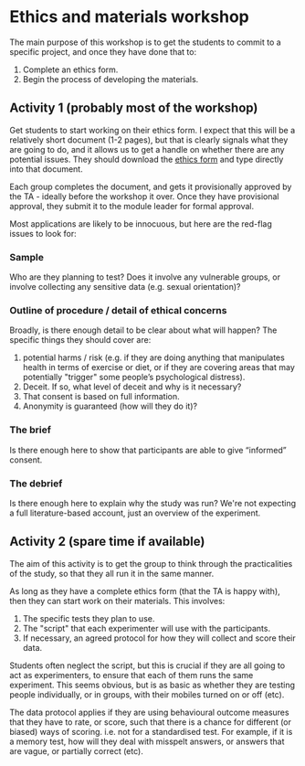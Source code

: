 # Ethics and materials workshop

The main purpose of this workshop is to get the students to commit to a specific project, and once they have done that to:

1. Complete an ethics form. 
2. Begin the process of developing the materials.  

## Activity 1 (probably most of the workshop)

Get students to start working on their ethics form. I expect that this will be a relatively short document (1-2 pages), but that is clearly signals what they are going to do, and it allows us to get a handle on whether there are any potential issues.
They should download the [ethics form](ethics.docx) and type directly into that document.

Each group completes the document, and gets it provisionally approved by the TA - ideally before the workshop it over. Once they have provisional approval, they submit it to the module leader for formal approval. 

Most applications are likely to be innocuous, but here are the red-flag issues to look for: 

### Sample

Who are they planning to test? Does it involve any vulnerable groups, or involve collecting any sensitive data (e.g. sexual orientation)?

### Outline of procedure / detail of ethical concerns

Broadly, is there enough detail to be clear about what will happen?
The specific things they should cover are:

1. potential harms / risk (e.g. if they are doing anything that manipulates health in terms of exercise or diet, or if they are covering areas that may potentially "trigger" some people’s psychological distress).
1. Deceit. If so, what level of deceit and why is it necessary?
1. That consent is based on full information.
1. Anonymity is guaranteed (how will they do it)?

### The brief

Is there enough here to show that participants are able to give “informed” consent.

### The debrief

Is there enough here to explain why the study was run? We're not expecting a full literature-based account, just an overview of the experiment.

## Activity 2 (spare time if available)

The aim of this activity is to get the group to think through the practicalities of the study, so that they all run it in the same manner.

As long as they have a complete ethics form (that the TA is happy with), then they can start work on their materials. This involves:

1. The specific tests they plan to use.
1. The "script" that each experimenter will use with the participants.
1. If necessary, an agreed protocol for how they will collect and score their data.

Students often neglect the script, but this is crucial if they are all going to act as experimenters, to ensure that each of them runs the same experiment.  This seems obvious, but is as basic as whether they are testing people individually, or in groups, with their mobiles turned on or off (etc).

The data protocol applies if they are using behavioural outcome measures that they have to rate, or score,  such that there is a chance for different (or biased) ways of scoring. i.e. not for a standardised test.
For example, if it is a memory test, how will they deal with misspelt answers, or answers that are vague, or partially correct (etc).
